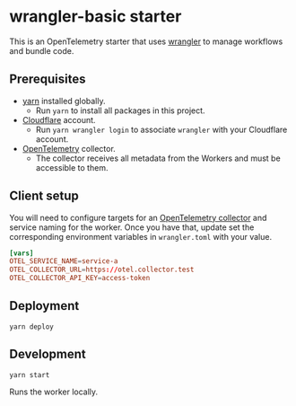 # wrangler-basic starter

This is an OpenTelemetry starter that uses [wrangler](https://github.com/cloudflare/wrangler2) to manage workflows and bundle code.

## Prerequisites

- [yarn](https://yarnpkg.com/getting-started/install) installed globally.
  - Run `yarn` to install all packages in this project.
- [Cloudflare](https://dash.cloudflare.com/sign-up) account.
  - Run `yarn wrangler login` to associate `wrangler` with your Cloudflare account.
- [OpenTelemetry](https://opentelemetry.io/) collector.
  - The collector receives all metadata from the Workers and must be accessible to them.

## Client setup

You will need to configure targets for an [OpenTelemetry collector] and service naming for the worker. Once you have that, update set the corresponding environment variables in `wrangler.toml` with your value.

```toml
[vars]
OTEL_SERVICE_NAME=service-a
OTEL_COLLECTOR_URL=https://otel.collector.test
OTEL_COLLECTOR_API_KEY=access-token
```

## Deployment

```
yarn deploy
```

## Development

```
yarn start
```

Runs the worker locally.

<!-- References -->

[OpenTelemetry Collector]: https://opentelemetry.io/docs/collector/